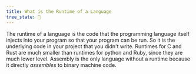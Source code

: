 ```yaml
---
title: What is the Runtime of a Language
tree_state: 🌱
---
```



The runtime of a language is the code that the programming language itself injects into your program so that your program can be run. So it is the underlying code in your project that you didn't write. Runtimes for C and Rust are much smaller than runtimes for python and Ruby, since they are much lower level. Assembly is the only language without a runtime because it directly *assembles* to binary machine code.